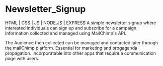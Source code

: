 # Newsletter_Signup
HTML | CSS | JS | NODE.JS | EXPRESS
A simple newsletter signup where interested individuals can sign up and subscribe for a campaign. Information collected and managed using MailChimp's API. 

The Audience then collected can be managed and contacted later through the mailChimp platform. Essential for marketing and progaganda propagation. Incorporatable into other apps that require a communication page with users.
